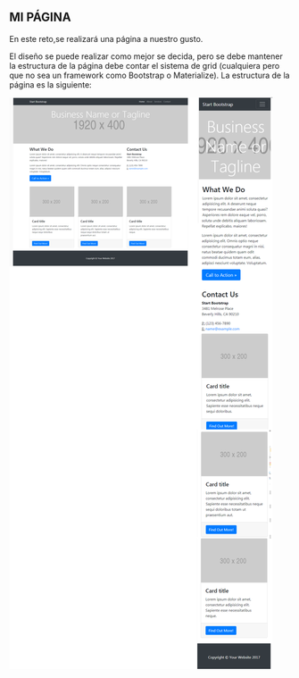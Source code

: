 ## MI PÁGINA

En este reto,se realizará una página a nuestro gusto.

El diseño se puede realizar como mejor se decida, pero se debe mantener la estructura de la página debe contar el sistema de grid (cualquiera pero que no sea un framework como Bootstrap o Materialize). La estructura de la página es la siguiente:

![Estructura a seguir](assets\structure.png)
